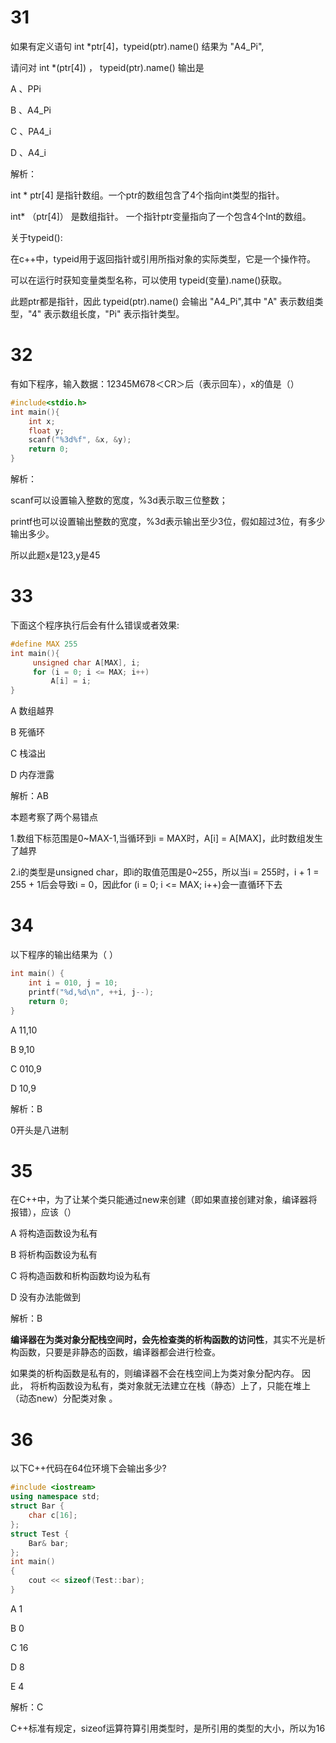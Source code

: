 # 31
如果有定义语句 int *ptr[4]，typeid(ptr).name() 结果为 "A4_Pi",

请问对 int *(ptr[4]) ， typeid(ptr).name() 输出是

A 、PPi

B 、A4_Pi

C 、PA4_i

D 、A4_i

解析：

int * ptr[4]  是指针数组。一个ptr的数组包含了4个指向int类型的指针。

int* （ptr[4]） 是数组指针。 一个指针ptr变量指向了一个包含4个Int的数组。

关于typeid():

在c++中，typeid用于返回指针或引用所指对象的实际类型，它是一个操作符。

可以在运行时获知变量类型名称，可以使用 typeid(变量).name()获取。

此题ptr都是指针，因此 typeid(ptr).name() 会输出 "A4_Pi",其中 "A" 表示数组类型，"4" 表示数组长度，"Pi" 表示指针类型。


# 32
有如下程序，输入数据：12345M678＜CR＞后（<CR>表示回车），x的值是（）
```c++
#include<stdio.h>
int main(){
    int x;
    float y;
    scanf("%3d%f", &x, &y);
    return 0;
}
```
解析：
  
scanf可以设置输入整数的宽度，%3d表示取三位整数； 
 
printf也可以设置输出整数的宽度，%3d表示输出至少3位，假如超过3位，有多少输出多少。
  
所以此题x是123,y是45

# 33
下面这个程序执行后会有什么错误或者效果:
```c++
#define MAX 255
int main(){
     unsigned char A[MAX], i;
     for (i = 0; i <= MAX; i++)
         A[i] = i;
}
```
A
数组越界

B
死循环

C
栈溢出

D
内存泄露

解析：AB

本题考察了两个易错点

1.数组下标范围是0~MAX-1,当循环到i = MAX时，A[i] = A[MAX]，此时数组发生了越界

2.i的类型是unsigned char，即i的取值范围是0~255，所以当i = 255时，i + 1 = 255 + 1后会导致i = 0，因此for (i = 0; i <= MAX; i++)会一直循环下去

# 34

以下程序的输出结果为（ ）
```c++
int main() {
    int i = 010, j = 10;
    printf("%d,%d\n", ++i, j--);
    return 0;
}
```
A
11,10

B
9,10

C
010,9

D
10,9

解析：B

0开头是八进制

# 35
在C++中，为了让某个类只能通过new来创建（即如果直接创建对象，编译器将报错），应该（）

A
将构造函数设为私有

B
将析构函数设为私有

C
将构造函数和析构函数均设为私有

D
没有办法能做到

解析：B

**编译器在为类对象分配栈空间时，会先检查类的析构函数的访问性**，其实不光是析构函数，只要是非静态的函数，编译器都会进行检查。

如果类的析构函数是私有的，则编译器不会在栈空间上为类对象分配内存。 因此， 将析构函数设为私有，类对象就无法建立在栈（静态）上了，只能在堆上（动态new）分配类对象 。

# 36
以下C++代码在64位环境下会输出多少?
```c++
#include <iostream>
using namespace std;
struct Bar { 
    char c[16];
};
struct Test { 
    Bar& bar;
};
int main()
{
    cout << sizeof(Test::bar);
}
```
A  1

B  0

C  16

D  8

E  4

解析：C

C++标准有规定，sizeof运算符算引用类型时，是所引用的类型的大小，所以为16
